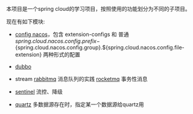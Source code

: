 本项目是一个spring cloud的学习项目，按照使用的功能划分为不同的子项目。

现在有如下模块:

   - [config nacos](https://github.com/guzhangyu/learn-spring-cloud/tree/master/spring-cloud-config)，包含 extension-configs 和 普通 ${spring.cloud.nacos.config.prefix}-${spring.cloud.nacos.config.group}.${spring.cloud.nacos.config.file-extension} 两种形式的配置
   - [dubbo](https://github.com/guzhangyu/learn-spring-cloud/tree/master/spring-cloud-dubbo) 
   - stream 
        [rabbitmq](https://github.com/guzhangyu/learn-spring-cloud/tree/master/spring-cloud-stream/spring-cloud-stream-rabbitmq) 消息队列的实践
        [rocketmq](https://github.com/guzhangyu/learn-spring-cloud/tree/master/spring-cloud-stream/spring-cloud-stream-transaction-sender) 事务性消息
    
   - [sentinel](https://github.com/guzhangyu/learn-spring-cloud/tree/master/spring-cloud-sentinel) 流控、降级
   - [quartz](https://github.com/guzhangyu/learn-spring-cloud/tree/master/springboot-quartz) 多数据源存在时，指定某一个数据源给quartz用
